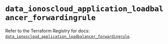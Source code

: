 # `data_ionoscloud_application_loadbalancer_forwardingrule`

Refer to the Terraform Registry for docs: [`data_ionoscloud_application_loadbalancer_forwardingrule`](https://registry.terraform.io/providers/ionos-cloud/ionoscloud/6.6.0/docs/data-sources/application_loadbalancer_forwardingrule).
